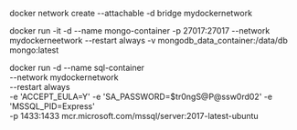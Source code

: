 docker network create --attachable -d bridge mydockernetwork

docker run -it -d --name mongo-container -p 27017:27017 --network mydockerneetwork --restart always -v mongodb_data_container:/data/db mongo:latest

docker run -d --name sql-container \
--network mydockernetwork \
--restart always \
-e 'ACCEPT_EULA=Y' -e 'SA_PASSWORD=$tr0ngS@P@ssw0rd02' -e 'MSSQL_PID=Express' \
-p 1433:1433 mcr.microsoft.com/mssql/server:2017-latest-ubuntu 